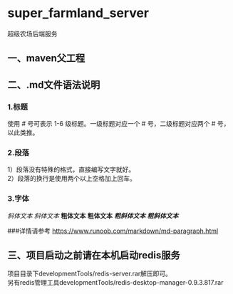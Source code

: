 # super_farmland_server
超级农场后端服务
## 一、maven父工程


## 二、.md文件语法说明
### 1.标题
使用 # 号可表示 1-6 级标题。一级标题对应一个 # 号，二级标题对应两个 # 号，以此类推。
### 2.段落
1）段落没有特殊的格式，直接编写文字就好。  
2）段落的换行是使用两个以上空格加上回车。
### 3.字体
*斜体文本*
_斜体文本_
**粗体文本**
__粗体文本__
***粗斜体文本***
___粗斜体文本___

###详情请参考
https://www.runoob.com/markdown/md-paragraph.html

## 三、项目启动之前请在本机启动redis服务
项目目录下developmentTools/redis-server.rar解压即可。  
另有redis管理工具developmentTools/redis-desktop-manager-0.9.3.817.rar
